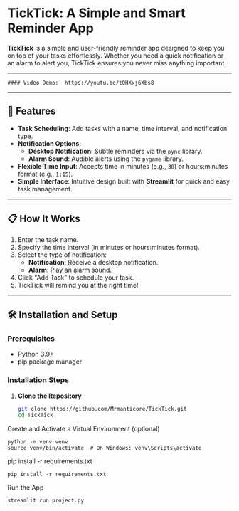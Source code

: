 # TickTick: A Simple and Smart Reminder App

**TickTick** is a simple and user-friendly reminder app designed to keep you on top of your tasks effortlessly. Whether you need a quick notification or an alarm to alert you, TickTick ensures you never miss anything important.

---
    #### Video Demo:  https://youtu.be/tQHXxj6Xbs8
---

## 🚀 Features

- **Task Scheduling**: Add tasks with a name, time interval, and notification type.
- **Notification Options**:
  - **Desktop Notification**: Subtle reminders via the `pync` library.
  - **Alarm Sound**: Audible alerts using the `pygame` library.
- **Flexible Time Input**: Accepts time in minutes (e.g., `30`) or hours:minutes format (e.g., `1:15`).
- **Simple Interface**: Intuitive design built with **Streamlit** for quick and easy task management.

---

## 📋 How It Works

1. Enter the task name.
2. Specify the time interval (in minutes or hours:minutes format).
3. Select the type of notification:
   - **Notification**: Receive a desktop notification.
   - **Alarm**: Play an alarm sound.
4. Click "Add Task" to schedule your task.
5. TickTick will remind you at the right time!

---

## 🛠️ Installation and Setup

### Prerequisites
- Python 3.9+
- pip package manager

### Installation Steps

1. **Clone the Repository**
   ```bash
   git clone https://github.com/Mrmanticore/TickTick.git
   cd TickTick

Create and Activate a Virtual Environment (optional)

```
python -m venv venv
source venv/bin/activate  # On Windows: venv\Scripts\activate
```
pip install -r requirements.txt
```
pip install -r requirements.txt
```

Run the App
```
streamlit run project.py
 ```

